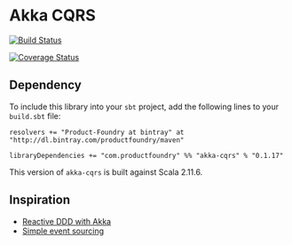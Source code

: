 Akka CQRS
=========

[![Build Status](https://travis-ci.org/Product-Foundry/akka-cqrs.svg?branch=master)](https://travis-ci.org/Product-Foundry/akka-cqrs)

[![Coverage Status](https://coveralls.io/repos/Product-Foundry/akka-cqrs/badge.svg)](https://coveralls.io/r/Product-Foundry/akka-cqrs)

Dependency
----------

To include this library into your `sbt` project, add the following lines to your `build.sbt` file:

    resolvers += "Product-Foundry at bintray" at "http://dl.bintray.com/productfoundry/maven"

    libraryDependencies += "com.productfoundry" %% "akka-cqrs" % "0.1.17"

This version of `akka-cqrs` is built against Scala 2.11.6.

Inspiration
-----------
- [Reactive DDD with Akka](http://pkaczor.blogspot.nl/2014/04/reactive-ddd-with-akka.html)
- [Simple event sourcing ](http://blog.zilverline.com/2012/07/04/simple-event-sourcing-introduction-part-1/)
